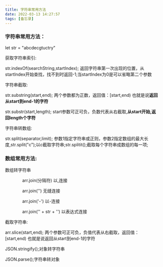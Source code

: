 ```yaml
---
title: 字符串常用方法
date: 2022-03-13 14:27:57
tags: [备忘录]
---
```


### 字符串常用方法：

let str = "abcdecgtuctry"

获取字符串索引:

str.indexOf(searchString,startIndex);  返回字符串第一次出现的位置，从startIndex开始查找，找不到时返回-1;当startIndex为0是可以省略第二个参数

字符串截取:

str.substring(start,end);  两个参数都为正数，返回值：[start,end) 也就是说**返回从start到end-1的字符**

str.substr(start,length);  start参数可正可负，负数代表从右截取,**从start开始,返回length个字符**

字符串转数组:

str.split(separator,limit);  参数1指定字符串或正则，参数2指定数组的最大长度,str.split("c");以c截取字符串;str.splitit();截取每个字符串成数组的每一项;

### 数组常用方法:

数组转字符串

　　　　arr.join(分隔符)      以,连接

　　　　arr.join('')            无缝连接

　　　　arr.join('-')          以-连接

　　　　arr.join('<span>' + str + '</span>')       以表达式连接

截取字符串:

arr.slice(start,end);  两个参数可正可负，负值代表从右截取，返回值：[start,end) 也就是说返回从start到end-1的字符

JSON.stringify();对象转字符串

JSON.parse();字符串转对象